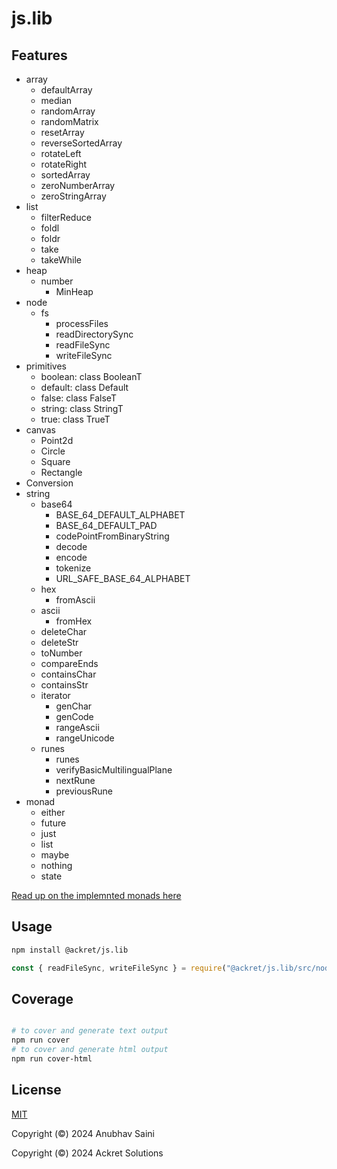 # js.lib

## Features

- array
  - defaultArray
  - median
  - randomArray
  - randomMatrix
  - resetArray
  - reverseSortedArray
  - rotateLeft
  - rotateRight
  - sortedArray
  - zeroNumberArray
  - zeroStringArray
- list
  - filterReduce
  - foldl
  - foldr
  - take
  - takeWhile
- heap
  - number
    - MinHeap
- node
  - fs
    - processFiles
    - readDirectorySync
    - readFileSync
    - writeFileSync
- primitives
  - boolean: class BooleanT
  - default: class Default
  - false: class FalseT
  - string: class StringT
  - true: class TrueT
- canvas
  - Point2d
  - Circle
  - Square
  - Rectangle
- Conversion
- string
  - base64
    - BASE_64_DEFAULT_ALPHABET
    - BASE_64_DEFAULT_PAD
    - codePointFromBinaryString
    - decode
    - encode
    - tokenize
    - URL_SAFE_BASE_64_ALPHABET
  - hex
    - fromAscii
  - ascii
    - fromHex
  - deleteChar
  - deleteStr
  - toNumber
  - compareEnds
  - containsChar
  - containsStr
  - iterator
    - genChar
    - genCode
    - rangeAscii
    - rangeUnicode
  - runes
    - runes
    - verifyBasicMultilingualPlane
    - nextRune
    - previousRune
- monad
  - either
  - future
  - just
  - list
  - maybe
  - nothing
  - state

[Read up on the implemnted monads here](./src/functional/monad.md)

## Usage

```bash
npm install @ackret/js.lib
```

```javascript
const { readFileSync, writeFileSync } = require("@ackret/js.lib/src/node/fs");
```

## Coverage

```bash

# to cover and generate text output
npm run cover
# to cover and generate html output
npm run cover-html

```

## License

[MIT](./LICENSE)

Copyright (&copy;) 2024 Anubhav Saini

Copyright (&copy;) 2024 Ackret Solutions
